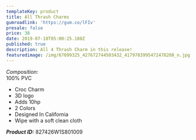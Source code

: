 ```yaml
---
templateKey: product
title: All Thrash Charms
gumroadlink: 'https://gum.co/lFIv'
presale: false
price: 38
date: 2019-07-18T05:00:25.188Z
published: true
description: All 4 Thrash Charm in this release!
featuredimage: /img/67099325_427672744503432_4179783995472478208_n.jpg
---
```

_Composition:_\
100% PVC

* Croc Charm
* 3D logo
* Adds 10hp
* 2 Colors
* Designed In California
* Wipe with a soft clean cloth

**_Product ID:_** 827426W1S801009
